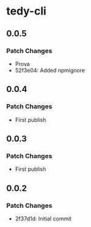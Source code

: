 # tedy-cli

## 0.0.5

### Patch Changes

- Prova
- 52f3e04: Added npmignore

## 0.0.4

### Patch Changes

- First publish

## 0.0.3

### Patch Changes

- First publish

## 0.0.2

### Patch Changes

- 2f37d1d: Initial commit

